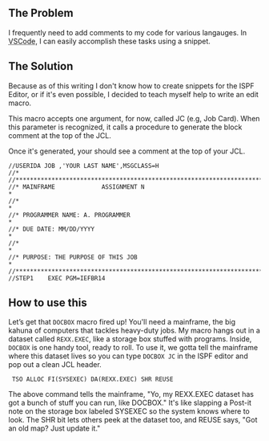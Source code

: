 ## The Problem
I frequently need to add comments to my code for various langauges. In <abbr title="Visual Studio Code">VSCode</abbr>, I can easily accomplish these tasks using a snippet. 

## The Solution
Because as of this writing I don't know how to create snippets for the ISPF Editor, or if it's even possible, I decided to teach myself help to write an edit macro. 

This macro accepts one argument, for now, called JC (e.g, Job Card). When this parameter is recognized, it calls a procedure to generate the block comment at the top of the JCL.

Once it's generated, your should see a comment at the top of your JCL.
```jcl
//USERIDA JOB ,'YOUR LAST NAME',MSGCLASS=H                             
//*                                                                     
//**********************************************************************
//* MAINFRAME             ASSIGNMENT N                                 *
//*                                                                    *
//* PROGRAMMER NAME: A. PROGRAMMER                                     *
//* DUE DATE: MM/DD/YYYY                                               *
//*                                                                    *
//* PURPOSE: THE PURPOSE OF THIS JOB                                   *
//**********************************************************************
//STEP1    EXEC PGM=IEFBR14                                             

```

## How to use this
Let’s get that `DOCBOX` macro fired up! You'll need a mainframe, the big kahuna of computers that tackles heavy-duty jobs. My macro hangs out in a dataset called `REXX.EXEC`, like a storage box stuffed with programs. Inside, `DOCBOX` is one handy tool, ready to roll. To use it, we gotta tell the mainframe where this dataset lives so you can type `DOCBOX JC` in the ISPF editor and pop out a clean JCL header.

```
 TSO ALLOC FI(SYSEXEC) DA(REXX.EXEC) SHR REUSE  
```

The above command tells the mainframe, "Yo, my REXX.EXEC dataset has got a bunch of stuff you can run, like DOCBOX." It's like slapping a Post-it note on the storage box labeled SYSEXEC so the system knows where to look. The SHR bit lets others peek at the dataset too, and REUSE says, "Got an old map? Just update it."





